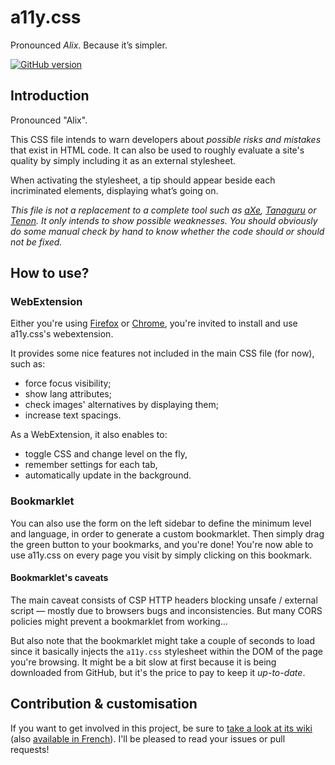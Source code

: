 a11y.css
========

Pronounced *Alix*. Because it’s simpler.

[![GitHub version](https://badge.fury.io/gh/ffoodd%2Fa11y.css.svg)](https://badge.fury.io/gh/ffoodd%2Fa11y.css)

## Introduction

Pronounced "Alix".

This CSS file intends to warn developers about *possible risks and mistakes* that exist in HTML code. It can also be used to roughly evaluate a site's quality by simply including it as an external stylesheet.

When activating the stylesheet, a tip should appear beside each incriminated elements, displaying what’s going on.

*This file is not a replacement to a complete tool such as [aXe](https://www.deque.com/products/axe/), [Tanaguru](http://www.tanaguru.com/en/) or [Tenon](http://tenon.io/). It only intends to show possible weaknesses. You should obviously do some manual check by hand to know whether the code should or should not be fixed.*


## How to use?

### WebExtension

Either you're using [Firefox](https://addons.mozilla.org/en-GB/firefox/addon/a11ycss/) or [Chrome](https://chrome.google.com/webstore/detail/a11ycss/iolfinldndiiobhednboghogkiopppid?hl=en), you're invited to install and use a11y.css's webextension.

It provides some nice features not included in the main CSS file (for now), such as:

* force focus visibility;
* show lang attributes;
* check images' alternatives by displaying them;
* increase text spacings.

As a WebExtension, it also enables to:

* toggle CSS and change level on the fly, 
* remember settings for each tab,
* automatically update in the background.

### Bookmarklet

You can also use the form on the left sidebar to define the minimum level and language, in order to generate a custom bookmarklet. Then simply drag the green button to your bookmarks, and you're done! You're now able to use a11y.css on every page you visit by simply clicking on this bookmark.

#### Bookmarklet's caveats

The main caveat consists of CSP HTTP headers blocking unsafe / external script — mostly due to browsers bugs and inconsistencies. But many CORS policies might prevent a bookmarklet from working…

But also note that the bookmarklet might take a couple of seconds to load since it basically injects the `a11y.css` stylesheet within the DOM of the page you're browsing. It might be a bit slow at first because it is being downloaded from GitHub, but it's the price to pay to keep it *up-to-date*.

## Contribution & customisation

If you want to get involved in this project, be sure to [take a look at its wiki](https://github.com/ffoodd/a11y.css/wiki) (also [available in French](https://github.com/ffoodd/a11y.css/wiki/Introduction)). I'll be pleased to read your issues or pull requests!
